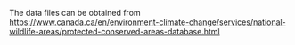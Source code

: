 The data files can be obtained from https://www.canada.ca/en/environment-climate-change/services/national-wildlife-areas/protected-conserved-areas-database.html 